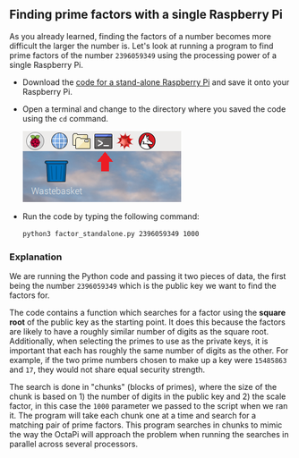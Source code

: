 ## Finding prime factors with a single Raspberry Pi

As you already learned, finding the factors of a number becomes more difficult the larger the number is. Let's look at running a program to find prime factors of the number `2396059349` using the processing power of a single Raspberry Pi.

- Download the [code for a stand-alone Raspberry Pi](resources/factor_standalone.py) and save it onto your Raspberry Pi.

- Open a terminal and change to the directory where you saved the code using the `cd` command.

    ![Open a terminal](images/terminal.png)

- Run the code by typing the following command:

    ```bash
    python3 factor_standalone.py 2396059349 1000
    ```

### Explanation
We are running the Python code and passing it two pieces of data, the first being the number `2396059349` which is the public key we want to find the factors for.

The code contains a function which searches for a factor using the **square root** of the public key as the starting point. It does this because the factors are likely to have a roughly similar number of digits as the square root. Additionally, when selecting the primes to use as the private keys, it is important that each has roughly the same number of digits as the other. For example, if the two prime numbers chosen to make up a key were `15485863` and `17`, they would not share equal security strength.

The search is done in "chunks" (blocks of primes), where the size of the chunk is based on 1) the number of digits in the public key and 2) the scale factor, in this case the `1000` parameter we passed to the script when we ran it. The program will take each chunk one at a time and search for a matching pair of prime factors. This program searches in chunks to mimic the way the OctaPi will approach the problem when running the searches in parallel across several processors.

